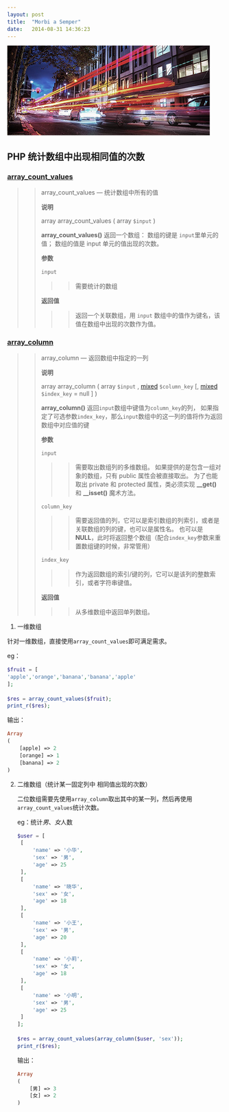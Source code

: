 ```yaml
---
layout: post
title:  "Morbi a Semper"
date:   2014-08-31 14:36:23
---
```


<span class="image featured"><img src="/images/pic03.jpg" alt=""></span>
## PHP 统计数组中出现相同值的次数

### [array_count_values ](http://php.net/manual/zh/function.array-count-values.php)

> > array_count_values — 统计数组中所有的值
> >
> > **说明**
> >
> > array array_count_values ( array `$input` )
> >
> > **array_count_values()** 返回一个数组： 数组的键是 `input`里单元的值； 数组的值是 input 单元的值出现的次数。
> >
> > **参数**
> >
> > ```php
> > input
> > ```
> >
> > > > 需要统计的数组
> >
> >  **返回值**
> >
> > > > 返回一个关联数组，用 `input` 数组中的值作为键名，该值在数组中出现的次数作为值。

### [array_column](http://php.net/manual/zh/function.array-column.php)

> > array_column — 返回数组中指定的一列
> >
> >  **说明** 
> >
> > array array_column ( array `$input` , [mixed](http://php.net/manual/zh/language.pseudo-types.php#language.types.mixed) `$column_key` [, [mixed](http://php.net/manual/zh/language.pseudo-types.php#language.types.mixed) `$index_key` = null ] )
> >
> > **array_column()** 返回`input`数组中键值为`column_key`的列， 如果指定了可选参数`index_key`，那么`input`数组中的这一列的值将作为返回数组中对应值的键
> >
> > **参数**
> >
> > ```p&#39;h&#39;p
> > input
> > ```
> >
> > > > 需要取出数组列的多维数组。 如果提供的是包含一组对象的数组，只有 public 属性会被直接取出。 为了也能取出 private 和 protected 属性，类必须实现 **__get()** 和 **__isset()** 魔术方法。
> >
> > ```
> > column_key
> > ```
> >
> > > > 需要返回值的列，它可以是索引数组的列索引，或者是关联数组的列的键，也可以是属性名。 也可以是**NULL**，此时将返回整个数组（配合`index_key`参数来重置数组键的时候，非常管用）
> >
> > ```php
> > index_key
> > ```
> >
> > > >  作为返回数组的索引/键的列，它可以是该列的整数索引，或者字符串键值。
> >
> > **返回值**
> >
> > > >  从多维数组中返回单列数组。
> > > >


1.  一维数组

   针对一维数组，直接使用`array_count_values`即可满足需求。

   eg：

   ```php
   $fruit = [
   'apple','orange','banana','banana','apple'
   ];
   
   $res = array_count_values($fruit);
   print_r($res);
   ```

   输出：

```php
Array
(
    [apple] => 2
    [orange] => 1
    [banana] => 2
)
```



2. 二维数组（统计某一固定列中 相同值出现的次数）

   二位数组需要先使用`array_column`取出其中的某一列，然后再使用`array_count_values`统计次数。

   eg：统计*男*、*女*人数

   ```php
   $user = [
   	[
   		'name' => '小华',
   		'sex' => '男',
   		'age' => 25
   	],
   	[
   		'name' => '晓华',
   		'sex' => '女',
   		'age' => 18
   	],
   	[
   		'name' => '小王',
   		'sex' => '男',
   		'age' => 20
   	],
   	[
   		'name' => '小莉',
   		'sex' => '女',
   		'age' => 18
   	],
   	[
   		'name' => '小明',
   		'sex' => '男',
   		'age' => 25
   	]
   ];
   
   $res = array_count_values(array_column($user, 'sex'));
   print_r($res);
   ```

   输出：

   ```php
   Array
   (
       [男] => 3
       [女] => 2
   )
   ```
